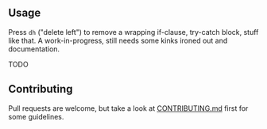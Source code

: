 ## Usage

Press `dh` ("delete left") to remove a wrapping if-clause, try-catch block, stuff like that. A work-in-progress, still needs some kinks ironed out and documentation.

TODO

## Contributing

Pull requests are welcome, but take a look at [CONTRIBUTING.md](https://github.com/AndrewRadev/deleft.vim/blob/master/CONTRIBUTING.md) first for some guidelines.
